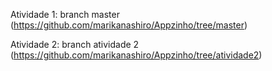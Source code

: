 Atividade 1: branch master (https://github.com/marikanashiro/Appzinho/tree/master)

Atividade 2: branch atividade 2 (https://github.com/marikanashiro/Appzinho/tree/atividade2)
